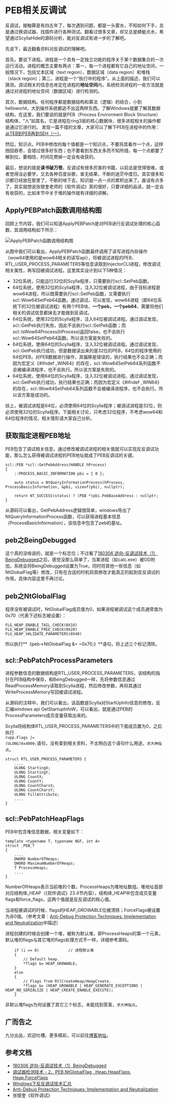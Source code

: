 # PEB相关反调试

反调试，接触算是有四五年了，每次遇到问题，都是一头雾水，不知如何下手，总是通过换调试器、找插件进行各种测试。翻看过很多文章，却又总是蜻蜓点水，希望通过ScyllaHide的源码分析，能对反调试有进一步的了解吧。

先说下，最近翻看资料对反调试的理解吧。

首先，要说下进程。进程是一个具有一定独立功能的程序关于某个数据集合的一次运行活动。进程的概念主要有两点：第一，每一个进程都有它自己的地址空间，一般情况下，包括文本区域（text region）、数据区域（data region）和堆栈（stack region）；第二，进程是一个“执行中的程序”。从上面的描述，我们可以猜测，调试相关的信息也肯定在进程的**地址空间**内，系统检测进程的一些方法就是通过对进程的地址空间（数据区域）进行检测的。

其次，数据结构。任何程序都是数据结构和算法（逻辑）的结合，小到helloworld，大到操作系统都逃不出这两样东西。了解Windows就要了解其数据结构，在这里，我们要说的就是PEB（Process Envirorment Block Structure）结构体，“人”如其名，它是进程在ring3层的核心数据块，很多进程相关的操作都是通过它进行的。
发现一篇不错的文章，大家可以了解下PEB在进程中的作用：[从TEB到PEB再到SEH（一）](https://bbs.pediy.com/thread-223816.htm)。

然后，知识点。PEB中修改的每个值都是一个知识点，不要将其看作一个点，这样囫囵吞枣，会错过很多好东西；也不要看到东西太多而不知所措，每一个点都要了解到位，要相信，时间花费掉一定会有收获的。

最后，想说的就是**读书破万卷**。反调试有很多厉害的书籍，以前总是觉得很难，或者觉得没必要学，又去各种百度谷歌，查无结果，不断的迷茫中度日。其实很多知识都已经放在那里了，不断的啃下去，知识就一点一点的累积出来了。废话有点多了，其实就想说张银奎老师的《软件调试》真的很好，只要详细的品读，就一定会有收获的，比如本节中关于堆的操作就有详细的讲解。


## ApplyPEBPatch函数调用结构图
回顾上节内容，我们可以知道ApplyPEBPatch是对PEB进行反调试处理的核心函数，其调用结构如下所示：

![ApplyPEBPatch函数调用结构图](https://ninecents.github.io/course/ScyllaHide/03%20PEB相关反调试/ApplyPEBPatch函数调用结构图.png)

从图中我们可以看出，ApplyPEBPatch函数最终调用了读写进程内存操作（wow64使用的是wow64相关的读写api），将被调试进程的PEB、RTL_USER_PROCESS_PARAMETERS等信息读取到InjectorCLI进程，修改调试相关属性，再写回被调试进程。这里其实设计到以下5种情况：
- 32位系统，只能运行32位的Scylla程序，只需要执行scl::SetPeb函数。
- 64位系统，使用32位的Scylla程序，注入32位被调试进程，由于目标进程是wow64进程，所以既需要执行scl::SetPeb函数，又需要执行scl::Wow64SetPeb64函数。通过调试，可以发现，wow64进程（即64位系统下的32位被调试进程）有两个PEB块，**一个peb，一个peb64**，需要将他们相关的调试信息都抹去才能做到反调试。
- 64位系统，使用32位的Scylla程序，注入64位被调试进程。通过调试发现，scl::GetPeb执行失败，因此不会执行scl::SetPeb函数；而scl::IsWow64Process(hProcess)返回false，也不会执行scl::Wow64SetPeb64函数。所以该方案是失败的。
- 64位系统，使用64位的Scylla程序，注入32位被调试进程。通过调试发现，scl::GetPeb执行成功，但是数据读出来的是32位的PEB，64位的程序使用的64位PEB，对PEB数据进行操作，其偏移是错误的，执行结果也不会正确；而因为宏定义《#ifndef _WIN64》的存在，scl::Wow64SetPeb64系列函数不会被编译进程序，也不会执行。所以该方案是失败的。
- 64位系统，使用64位的Scylla程序，注入32位被调试进程。通过调试发现，scl::GetPeb执行成功，执行结果也正确；而因为宏定义《#ifndef _WIN64》的存在，scl::Wow64SetPeb64系列函数不会被编译进程序，也不会执行。所以该方案是成功的。

综上，被调试进程是64位，必须使用64位的Scylla程序；被调试进程是32位，则必须使用32位的Scylla程序。下面相关讨论，只考虑32位程序，不考虑wow64和64位程序的情况，相关情形请大家自己分析。

## 获取指定进程PEB地址
PEB包含了调试相关信息，通过修改被调试进程的相关值就可以实现反反调试功能，那么怎么获得被调试进程的PEB地址就成了PEB反调试的关键。

    scl::PEB *scl::GetPebAddress(HANDLE hProcess)
    {
        ::PROCESS_BASIC_INFORMATION pbi = { 0 };

        auto status = NtQueryInformationProcess(hProcess, ProcessBasicInformation, &pbi, sizeof(pbi), nullptr);

        return NT_SUCCESS(status) ? (PEB *)pbi.PebBaseAddress : nullptr;
    }

从源码可以看出，GetPebAddress逻辑很简单，windows导出了NtQueryInformationProcess函数，可以获得进程基本信息（ProcessBasicInformation），该信息中包含了peb的基址。

## peb之BeingDebugged
这个真的没啥说的，就是一个标志位；不过看了[180306 逆向-反调试技术（1）BeingDebugged](https://blog.csdn.net/whklhhhh/article/details/79656200)之后，感觉没那么简单了，当某进程（如calc.exe）被OD附加，系统会将BeingDebugged设置为True，同时将其他一些信息（如NtGlobalFlag等）修改，只有在合适的时机将其修改才能真正的起到反反调试的作用，具体内容这里不再讨论。

## peb之NtGlobalFlag
程序没有被调试时，NtGlobalFlag成员值为0，如果进程被调试这个成员通常值为0x70（代表下述标志被设置）：

    FLG_HEAP_ENABLE_TAIL_CHECK(0X10)
    FLG_HEAP_ENABLE_FREE_CHECK(0X20)
    FLG_HEAP_VALIDATE_PARAMETERS(0X40)

所以执行**《peb->NtGlobalFlag &= ~0x70;》**语句，将上述三个标记清除。

## scl::PebPatchProcessParameters
进程参数信息的数据结构是RTL_USER_PROCESS_PARAMETERS，该结构的指针在PEB结构中保存，和BeingDebugged一样，先将参数信息通过ReadProcessMemory读取到Scylla进程，然后修改参数，再将其通过WriteProcessMemory写回被调试进程。

从源码的注释中，我们可以看出，该函数是Scylla对StartUpInfo信息的修改，反汇编windows api GetStartupInfoW，可以看出，就是通过PEB的ProcessParameters成员变量获取出来的。

Scylla将结构体RTL_USER_PROCESS_PARAMETERS中的下面成员置为0，之后执行<code> rupp.Flags |= (ULONG)0x4000;</code>语句，没有查到相关资料，不太明白这个语句什么用途，```求大神指点```。

    struct RTL_USER_PROCESS_PARAMETERS {
        ....
        ULONG StartingX;
        ULONG StartingY;
        ULONG CountX;
        ULONG CountY;
        ULONG CountCharsX;
        ULONG CountCharsY;
        ULONG FillAttribute;
        ....
    }


## scl::PebPatchHeapFlags
PEB中包含堆信息数据，相关变量如下：

    template <typename T, typename NGF, int A>
    struct _PEB_T
    {
        ....
        DWORD NumberOfHeaps;
        DWORD MaximumNumberOfHeaps;
        T ProcessHeaps;
        ....
    }

NumberOfHeaps表示当前堆的个数，ProcessHeaps为堆地址数组。堆地址首部对应结构体_HEAP（《软件调试》23.4节内容），结构体_HEAP中包含成员变量flags和force_flags，这两个值就是反反调试的核心值。

当进程被调试的时候，flags的HEAP_GROWABLE位被清除；ForceFlags被设置为非0值。（参考文章：[Anti-Debug Protection Techniques: Implementation and Neutralization](https://www.codeproject.com/Articles/1090943/Anti-Debug-Protection-Techniques-Implementation-an?msg=5242911)中描述）

进程创建的时候会创建一个堆，被称为默认堆，即ProcessHeaps的第一个元素，默认堆的flags与其它堆的flags处理方式不一样，详细参考源码。

        if (i == 0)             // 进程默认堆
        {
            // Default heap.
            *flags &= HEAP_GROWABLE;
        }
        else
        {
            // Flags from RtlCreateHeap/HeapCreate.
            *flags &= (HEAP_GROWABLE | HEAP_GENERATE_EXCEPTIONS | HEAP_NO_SERIALIZE | HEAP_CREATE_ENABLE_EXECUTE);
        }

非默认堆flags为何设置了其它三个标志，未能找到答案，```求大神指点```。


[//]: <> (## Anti-Debug测试)

[//]: <> ( - 将被调试进程调试标志位设置为1，附加调试器，检测该标志位如果为0，则表示被ScyllaHide《或者别的调试器》修改了该标志位，通过该方法即可检测到调试器。 )

[//]: <> (- 堆数据结构操作，自己创建一块有特殊属性的堆，如果被Scylla或者其他调试器修改了，就表示检测到调试器。)

## 广而告之
九分出品，欢迎吐槽。更多精彩，可以前往[博客地址](https://ninecents.github.io)。

## 参考文档
- [180306 逆向-反调试技术（1）BeingDebugged](https://blog.csdn.net/whklhhhh/article/details/79656200)
- [调试器检测技术 - 2、PEB.NtGlobalFlag , Heap.HeapFlags, Heap.ForceFlags](https://blog.csdn.net/zhoujiaxq/article/details/23169587)
- [Windows下反反调试技术汇总](https://www.imuo.com/a/b578b307f41f49216d09a4b02a7fb3b056559669d6b4cdba78827de49856cb0d)
- [Anti-Debug Protection Techniques: Implementation and Neutralization](https://www.codeproject.com/Articles/1090943/Anti-Debug-Protection-Techniques-Implementation-an?msg=5242911)
- 张银奎《软件调试》

